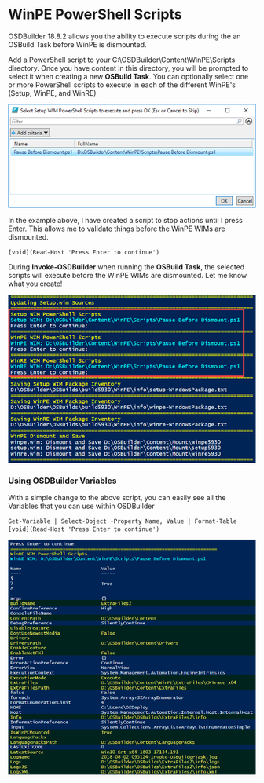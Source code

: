 # WinPE PowerShell Scripts

OSDBuilder 18.8.2 allows you the ability to execute scripts during the an OSBuild Task before WinPE is dismounted.

Add a PowerShell script to your C:\OSDBuilder\Content\WinPE\Scripts directory.  Once you have content in this directory, you will be prompted to select it when creating a new **OSBuild Task**.  You can optionally select one or more PowerShell scripts to execute in each of the different WinPE's \(Setup, WinPE, and WinRE\)

![](../../../../../.gitbook/assets/2018-08-01_22-27-46.png)

In the example above, I have created a script to stop actions until I press Enter.  This allows me to validate things before the WinPE WIMs are dismounted.

```text
[void](Read-Host 'Press Enter to continue')
```

During **Invoke-OSDBuilder** when running the **OSBuild Task**, the selected scripts will execute before the WinPE WIMs are dismounted.  Let me know what you create!

![](../../../../../.gitbook/assets/2018-08-02_1-39-06.png)

### Using OSDBuilder Variables

With a simple change to the above script, you can easily see all the Variables that you can use within OSDBuilder

```text
Get-Variable | Select-Object -Property Name, Value | Format-Table
[void](Read-Host 'Press Enter to continue')
```

![OSDBuilder Variables highlighted in Yellow with Black Background](../../../../../.gitbook/assets/2018-08-02_10-14-42.png)



